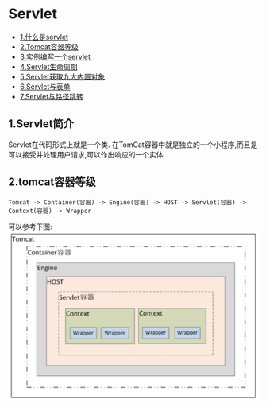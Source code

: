 # Servlet
- [1.什么是servlet](#1.Servlet简介)
- [2.Tomcat容器等级]()
- [3.实例编写一个servlet]()
- [4.Servlet生命周期]()
- [5.Servlet获取九大内置对象]()
- [6.Servlet与表单]()
- [7.Servlet与路径跳转]()


## 1.Servlet简介
Servlet在代码形式上就是一个类. 在TomCat容器中就是独立的一个小程序,而且是可以接受并处理用户请求,可以作出响应的一个实体.<br>

## 2.tomcat容器等级
```
Tomcat -> Container(容器) -> Engine(容器) -> HOST -> Servlet(容器) -> Context(容器) -> Wrapper
```
可以参考下图:<br>
![fail](img/2.1.PNG)<br>